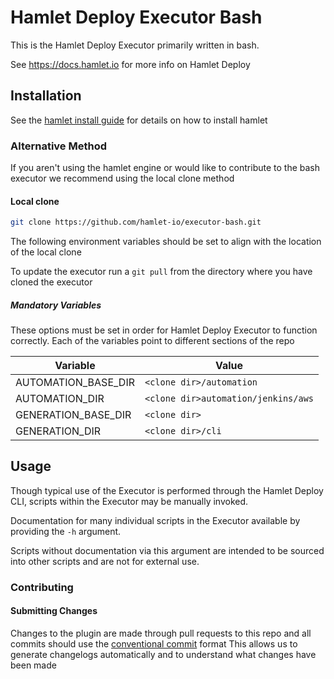 # Hamlet Deploy Executor Bash

This is the Hamlet Deploy Executor primarily written in bash.

See https://docs.hamlet.io for more info on Hamlet Deploy

## Installation

See the [hamlet install guide](https://docs.hamlet.io/docs/getting-started/install) for details on how to install hamlet

### Alternative Method

If you aren't using the hamlet engine or would like to contribute to the bash executor we recommend using the local clone method

#### Local clone

```bash
git clone https://github.com/hamlet-io/executor-bash.git
```

The following environment variables should be set to align with the location of the local clone

To update the executor run a `git pull` from the directory where you have cloned the executor

##### Mandatory Variables

These options must be set in order for Hamlet Deploy Executor to function correctly. Each of the variables point to different sections of the repo

| Variable                | Value                                  |
|-------------------------|----------------------------------------|
| AUTOMATION_BASE_DIR     | `<clone dir>/automation`               |
| AUTOMATION_DIR          | `<clone dir>automation/jenkins/aws`    |
| GENERATION_BASE_DIR     | `<clone dir>`                          |
| GENERATION_DIR          | `<clone dir>/cli`                      |

## Usage

Though typical use of the Executor is performed through the Hamlet Deploy CLI, scripts within the Executor may be manually invoked.

Documentation for many individual scripts in the Executor available by providing the `-h` argument.

Scripts without documentation via this argument are intended to be sourced into other scripts and are not for external use.

### Contributing

#### Submitting Changes

Changes to the plugin are made through pull requests to this repo and all commits should use the [conventional commit](https://www.conventionalcommits.org/en/v1.0.0/) format
This allows us to generate changelogs automatically and to understand what changes have been made

